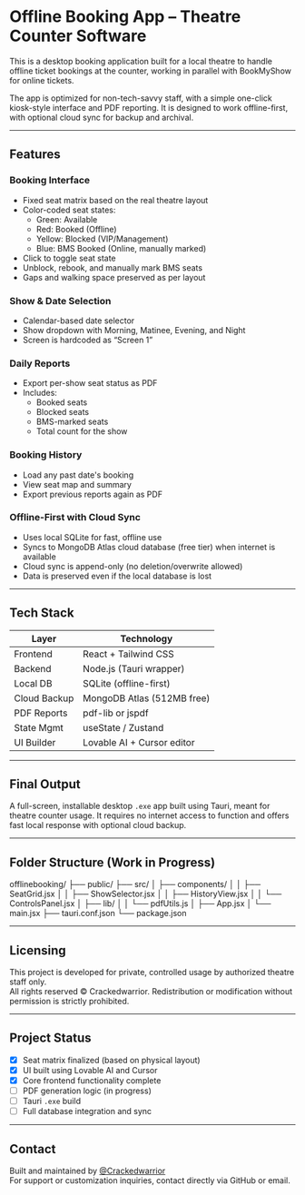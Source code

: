 # Offline Booking App – Theatre Counter Software

This is a desktop booking application built for a local theatre to handle offline ticket bookings at the counter, working in parallel with BookMyShow for online tickets.

The app is optimized for non-tech-savvy staff, with a simple one-click kiosk-style interface and PDF reporting. It is designed to work offline-first, with optional cloud sync for backup and archival.

---

## Features

### Booking Interface
- Fixed seat matrix based on the real theatre layout
- Color-coded seat states:
  - Green: Available
  - Red: Booked (Offline)
  - Yellow: Blocked (VIP/Management)
  - Blue: BMS Booked (Online, manually marked)
- Click to toggle seat state
- Unblock, rebook, and manually mark BMS seats
- Gaps and walking space preserved as per layout

### Show & Date Selection
- Calendar-based date selector
- Show dropdown with Morning, Matinee, Evening, and Night
- Screen is hardcoded as “Screen 1”

### Daily Reports
- Export per-show seat status as PDF
- Includes:
  - Booked seats
  - Blocked seats
  - BMS-marked seats
  - Total count for the show

### Booking History
- Load any past date's booking
- View seat map and summary
- Export previous reports again as PDF

### Offline-First with Cloud Sync
- Uses local SQLite for fast, offline use
- Syncs to MongoDB Atlas cloud database (free tier) when internet is available
- Cloud sync is append-only (no deletion/overwrite allowed)
- Data is preserved even if the local database is lost

---

## Tech Stack

| Layer        | Technology                   |
|--------------|------------------------------|
| Frontend     | React + Tailwind CSS         |
| Backend      | Node.js (Tauri wrapper)      |
| Local DB     | SQLite (offline-first)       |
| Cloud Backup | MongoDB Atlas (512MB free)   |
| PDF Reports  | pdf-lib or jspdf             |
| State Mgmt   | useState / Zustand           |
| UI Builder   | Lovable AI + Cursor editor   |

---

## Final Output

A full-screen, installable desktop `.exe` app built using Tauri, meant for theatre counter usage. It requires no internet access to function and offers fast local response with optional cloud backup.

---

## Folder Structure (Work in Progress)

offlinebooking/
├── public/
├── src/
│ ├── components/
│ │ ├── SeatGrid.jsx
│ │ ├── ShowSelector.jsx
│ │ ├── HistoryView.jsx
│ │ └── ControlsPanel.jsx
│ ├── lib/
│ │ └── pdfUtils.js
│ ├── App.jsx
│ └── main.jsx
├── tauri.conf.json
└── package.json

---

## Licensing

This project is developed for private, controlled usage by authorized theatre staff only.  
All rights reserved © Crackedwarrior. Redistribution or modification without permission is strictly prohibited.

---

## Project Status

- [x] Seat matrix finalized (based on physical layout)
- [x] UI built using Lovable AI and Cursor
- [x] Core frontend functionality complete
- [ ] PDF generation logic (in progress)
- [ ] Tauri `.exe` build
- [ ] Full database integration and sync

---

## Contact

Built and maintained by [@Crackedwarrior](https://github.com/Crackedwarrior)  
For support or customization inquiries, contact directly via GitHub or email.
